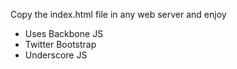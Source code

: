 Copy the index.html file in any web server and enjoy

- Uses Backbone JS
- Twitter Bootstrap
- Underscore JS
